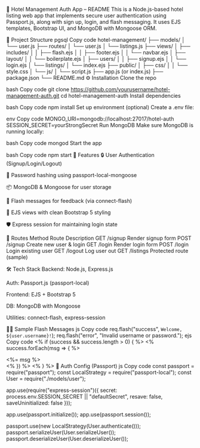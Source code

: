 📘 Hotel Management Auth App – README
This is a Node.js-based hotel listing web app that implements secure user authentication using Passport.js, along with sign up, login, and flash messaging. It uses EJS templates, Bootstrap UI, and MongoDB with Mongoose ORM.

📁 Project Structure
pgsql
Copy code
hotel-management/
├── models/
│   └── user.js
├── routes/
│   └── user.js
│   └── listings.js
├── views/
│   ├── includes/
│   │   ├── flash.ejs
│   │   ├── footer.ejs
│   │   └── navbar.ejs
│   ├── layout/
│   │   └── boilerplate.ejs
│   ├── users/
│   │   ├── signup.ejs
│   │   └── login.ejs
│   └── listings/
│       └── index.ejs
├── public/
│   ├── css/
│   │   └── style.css
│   └── js/
│       └── script.js
├── app.js (or index.js)
├── package.json
└── README.md
⚙️ Installation
Clone the repo

bash
Copy code
git clone https://github.com/yourusername/hotel-management-auth.git
cd hotel-management-auth
Install dependencies

bash
Copy code
npm install
Set up environment (optional)
Create a .env file:

env
Copy code
MONGO_URI=mongodb://localhost:27017/hotel-auth
SESSION_SECRET=yourStrongSecret
Run MongoDB
Make sure MongoDB is running locally:

bash
Copy code
mongod
Start the app

bash
Copy code
npm start
🚀 Features
🔒 User Authentication (Signup/Login/Logout)

🔐 Password hashing using passport-local-mongoose

📦 MongoDB & Mongoose for user storage

💬 Flash messages for feedback (via connect-flash)

📄 EJS views with clean Bootstrap 5 styling

🛡 Express session for maintaining login state

🧪 Routes
Method	Route	Description
GET	/signup	Render signup form
POST	/signup	Create new user & login
GET	/login	Render login form
POST	/login	Login existing user
GET	/logout	Log user out
GET	/listings	Protected route (sample)

🛠 Tech Stack
Backend: Node.js, Express.js

Auth: Passport.js (passport-local)

Frontend: EJS + Bootstrap 5

DB: MongoDB with Mongoose

Utilities: connect-flash, express-session

🧑‍💻 Sample Flash Messages
js
Copy code
req.flash("success", `Welcome, ${user.username}!`);
req.flash("error", "Invalid username or password.");
ejs
Copy code
<% if (success && success.length > 0) { %>
  <% success.forEach(msg => { %>
    <div class="alert alert-success"><%= msg %></div>
  <% }) %>
<% } %>
🔐 Auth Config (Passport)
js
Copy code
const passport = require("passport");
const LocalStrategy = require("passport-local");
const User = require("./models/user");

app.use(require("express-session")({
  secret: process.env.SESSION_SECRET || "defaultSecret",
  resave: false,
  saveUninitialized: false
}));

app.use(passport.initialize());
app.use(passport.session());

passport.use(new LocalStrategy(User.authenticate()));
passport.serializeUser(User.serializeUser());
passport.deserializeUser(User.deserializeUser());
